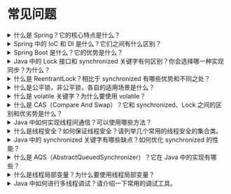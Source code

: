 # 常见问题

<details>
  <summary>什么是 Spring？它的核心特点是什么？</summary>
  <p>

Spring是一个开源的轻量级应用框架，最初是由Rod Johnson创建的。Spring的核心特点包括：

1. 轻量级：Spring是一个轻量级的框架，它不需要容器或服务器的支持就能运行。

2. 控制反转（IOC）：Spring框架的一个核心特点是IOC，通过IOC可以将对象的创建和依赖注入的过程交给Spring容器来管理，使得代码更加简洁，耦合度更低。

3. 面向切面编程（AOP）：Spring框架支持AOP，可以通过AOP将横切关注点（如事务、日志、安全等）与业务逻辑分离，提高代码的可重用性和可维护性。

4. 容器：Spring框架提供了一个容器，用于管理对象的生命周期、依赖注入和AOP代理等操作。

5. 组件化：Spring框架支持组件化开发，通过组件化可以将应用程序划分为小的、独立的、可重用的模块，提高了代码的复用性和可维护性。

6. 数据访问：Spring框架提供了对数据访问的支持，包括JDBC、ORM和事务管理等。

7. Web框架：Spring框架提供了一个Web框架，包括MVC、RESTful Web Services等，可以方便地开发Web应用程序。

综上所述，Spring框架的核心特点是轻量级、控制反转、面向切面编程、容器、组件化、数据访问和Web框架。这些特点使得Spring框架成为了Java开发中最受欢迎的框架之一。</p>
</details>
<details>
  <summary>Spring 中的 IoC 和 DI 是什么？它们之间有什么区别？</summary>
  <p>
在 Spring 框架中，IoC（Inversion of Control）和 DI（Dependency Injection）是两个重要的概念。

IoC 意味着控制反转，它是一种设计原则，它将控制流的方向颠倒过来。在传统的编程模型中，程序员编写代码来控制对象的创建和管理。而在
IoC 模式中，对象的创建和管理由容器（如 Spring 容器）来负责。在 Spring 中，IoC 的实现是通过依赖注入（DI）来实现的。

DI 是指依赖注入，它是一种实现 IoC 的方式。它通过注入对象所依赖的其他对象，实现对象之间的松耦合，从而方便程序的开发和维护。在
Spring 中，通过注解、XML 配置等方式来进行依赖注入。

IoC 和 DI 之间的区别在于，IoC 是一种编程思想和设计原则，而 DI 则是 IoC 的具体实现方式。在 Spring 中，IoC 的实现依赖于
DI，通过依赖注入实现对象之间的解耦。
</p>
</details>
<details>
  <summary>Spring Boot 是什么？它的优势是什么？</summary>
  <p>
Spring Boot是一个基于Spring框架的快速开发框架，它通过提供一系列预设的组件、约定大于配置的开发模式、自动化配置等功能来简化Spring应用的开发和部署过程。

Spring Boot的优势包括：

1. 简化配置：Spring Boot提供了自动化配置的功能，开发人员可以不用手动配置很多繁琐的细节，简化了配置过程。

2. 快速开发：Spring Boot提供了一些常用的组件，如Web、数据库、缓存等，使得开发人员可以快速搭建出一个可用的应用。

3. 独立运行：Spring Boot应用可以以jar包的形式独立运行，不需要依赖于其他外部应用服务器，方便部署和维护。

4. 易于集成：Spring Boot与其他框架和组件的集成非常方便，可以快速实现不同功能的组合。

总之，Spring Boot提供了一种简单、快速、便捷的开发方式，使得开发人员可以更加专注于业务逻辑的开发，而不必花费太多精力在配置和环境搭建上。
</p>
</details>
<details>
  <summary>Java 中的 Lock 接口和 synchronized 关键字有何区别？你会选择哪一种实现同步？为什么？</summary>
  <p>

- 粒度：synchronized锁是在代码块或方法上的，而Lock接口允许对更细粒度的控制，可以在任意时刻获取和释放锁。
- 可中断性：使用synchronized时，一旦获取了锁，就必须等到代码块执行完成才会释放锁。而Lock接口提供了可中断的获取锁机制，如果获取锁的线程被中断，则可以响应中断，并释放锁。
- 公平性：synchronized锁是非公平的，也就是说，当有多个线程等待同一把锁时，没有任何机制来保证哪个线程会获得锁。而Lock接口提供了公平性选择，可以按照线程请求的顺序获取锁。
- 条件变量：Lock接口提供了条件变量的机制，可以让线程在特定条件下等待或唤醒。
- 性能：在高并发情况下，Lock接口比synchronized锁更具性能优势。

针对不同的需求和场景，选择使用Lock接口还是synchronized关键字需要根据具体情况而定。如果需要对代码块进行同步控制，而且不需要更细粒度的控制和条件变量的机制，可以使用synchronized。如果需要更高的灵活性和性能，以及可中断性和公平性选择，可以使用Lock接口。

综上所述，Lock接口提供了更高级别的同步控制机制，适用于更复杂的并发场景，而synchronized关键字则更简单易用，适用于简单的同步控制。
</p>
</details>
<details>
  <summary>什么是 ReentrantLock？相比于 synchronized 有哪些优势和不同之处？</summary>
  <p>
ReentrantLock是Java中的一个可重入锁，与synchronized一样可以实现线程之间的同步。相比于synchronized，ReentrantLock具有以下优势和不同之处：

- 可重入性：ReentrantLock允许同一个线程多次获得该锁，而synchronized不允许。
- 公平性：ReentrantLock可以设置为公平锁或非公平锁，而synchronized只能是非公平锁。
- 可中断性：ReentrantLock可以响应中断，即可以在等待锁的过程中被中断，而synchronized不能响应中断。
- Condition支持：ReentrantLock中提供了Condition类，可以实现更加灵活的线程间通信，而synchronized则只能使用Object类的wait()
  和notify()方法。

性能：在高并发情况下，ReentrantLock的性能通常优于synchronized。
在实际使用中，如果需要更多的高级功能（如公平锁、可中断性、Condition支持等），可以使用ReentrantLock。如果只需要简单的同步，可以使用synchronized。

```java
ReentrantLock lock=new ReentrantLock();
        lock.lock();
        try{
        // 这里写需要同步的代码块
        }finally{
        lock.unlock();
        }
```

</p>
</details>
<details>
  <summary>什么是公平锁，非公平锁，各自的适用场景是什么？</summary>
  <p>
公平锁和非公平锁的适用场景主要取决于应用程序对锁的公平性和吞吐量的需求。

-
公平锁：公平锁能够确保所有线程获取锁的顺序与它们发出请求的顺序一致，即线程在等待队列中排队等待获取锁。因此，公平锁能够保证所有线程的公平竞争，避免线程饥饿现象。但是，由于公平锁需要维护一个等待队列，因此在高并发场景下，可能会导致性能下降，因为所有的线程都需要在队列中等待。因此，公平锁适用于对锁的公平性要求比较高的场景。
-
非公平锁：非公平锁是一种不考虑线程启动顺序的锁，它不会在获取锁时考虑等待时间或者其他线程的状态，而是直接尝试获取锁，如果锁没有被占用就获取成功，否则就进入等待队列。因此，非公平锁的获取顺序是不可预测的，先到先得的原则不能保证。与公平锁相比，非公平锁的吞吐量通常更高，因为它减少了线程之间的竞争，但是在高并发的情况下，会有部分线程长时间等待，可能会导致线程饥饿问题。非公平锁适合于读多写少的场景，可以提高整体的吞吐量
-
非公平锁也会进入等待队列，但是线程在尝试获取锁的时候，不会去优先考虑先前等待的线程是否可以获得锁，而是直接尝试获取锁，如果获取失败，再进入等待队列。这样会导致一些线程在等待锁的时候，可能会一直获取不到锁，而其他线程一直在不停的尝试获取锁，导致了线程的饥饿问题。但是相比公平锁，非公平锁的吞吐量会更高，因为它允许线程直接尝试获取锁，减少了唤醒线程的开销，适用于对吞吐量要求较高的场景。
- 当线程尝试获取非公平锁时，如果锁被占用，则该线程会进入等待队列，并处于 WAITING
  状态，直到获取到锁。在等待队列中，线程不会去竞争锁，而是等待其他线程释放锁并通知等待队列中的线程。

因此，在选择公平锁和非公平锁时，需要根据应用程序的需求进行选择。如果对锁的公平性要求比较高，可以选择公平锁，否则可以选择非公平锁。

```java
ReentrantLock lock=new ReentrantLock();
        lock.lock();
        try{
        // 这里写需要同步的代码块
        }finally{
        lock.unlock();
        }
```

</p>
</details>
<details>
  <summary>什么是 volatile 关键字？为什么要使用 volatile？</summary>
  <p>
`volatile` 是 Java 中用来修饰变量的关键字，用于保证变量的可见性和禁止指令重排序优化。使用 `volatile` 修饰的变量可以保证在多线程环境下的正确性。

- 当一个变量被 `volatile` 修饰后，线程在读取该变量的值时，总是从主内存中读取，而不是从线程的本地内存中读取。
- 同时，`volatile` 修饰的变量在赋值时也会立即写入到主内存，而不是先写入到本地内存，然后再由一个写屏障（Write
  Barrier）将本地内存中的值刷新到主内存。
- 使用 `volatile` 的主要作用是保证变量的可见性和禁止指令重排序优化，可以确保在多线程环境下变量的正确性。但是，`volatile`
  并不能保证操作的原子性，如果需要保证多个操作的原子性，需要使用锁或者使用原子类。
  总之，如果需要在多线程环境下访问某个变量，而这个变量可能会被多个线程同时修改，那么就需要使用 `volatile`
  来保证变量的可见性和禁止指令重排序优化。

</p>
</details>
<details>
  <summary>什么是 CAS（Compare And Swap）？它和 synchronized、Lock 之间的区别和优劣势是什么？</summary>
  <p>

CAS（Compare And Swap）是一种乐观锁机制，用于实现多线程同步和并发控制。它的原理是比较并交换，当需要修改某个共享变量时，
CAS 操作先比较这个变量的值是否和预期值相同，如果相同就执行修改操作，否则不做任何操作。整个过程是原子的。
相比于 synchronized 和 Lock，CAS 操作具有以下优点：

1. 性能更高：由于 CAS 操作是基于硬件实现的原子操作，因此比 synchronized 和 Lock 更加高效。
2. 不会阻塞线程：CAS 操作不会像 synchronized 和 Lock 一样，使线程进入阻塞状态，从而提高了程序的并发性。
3. 没有死锁问题：由于 CAS 操作没有锁的概念，因此不存在死锁问题。

然而，CAS 操作也存在一些缺点：

1. ABA 问题：在多线程环境下，由于 CAS 操作只关注变量的值，因此可能会出现 ABA 问题，即一个值先被修改为另一个值，然后又被修改回原来的值，而
   CAS 操作无法识别这种情况。
2. 循环时间长：由于 CAS 操作需要不断地进行重试，因此当冲突比较多时，会导致循环时间长，影响性能。
3. 只能保证一个共享变量的原子操作：如果要保证多个共享变量的原子操作，需要使用锁等其他机制。

因此，CAS 操作适用于需要高效并发控制的场景，比如在高并发的计数器场景中，可以使用 CAS
操作来实现线程安全的自增操作。但是在需要保证复杂操作原子性的场景中，还是需要使用锁等其他机制。
</p>
</details>

<details>
  <summary>Java 中如何实现线程间通信？可以使用哪些方法？</summary>
  <p>
Java 中有多种方法可以实现线程间通信，其中常见的包括：

1. wait() 和 notify()/notifyAll() 方法：通过调用对象的 wait() 方法使线程进入等待状态，当条件满足时，通过调用对象的 notify()
   或 notifyAll() 方法唤醒等待的线程。
2. Lock 和 Condition 接口：使用 Lock 和 Condition 接口的 await() 方法使线程进入等待状态，当条件满足时，通过调用 signal() 或
   signalAll() 方法唤醒等待的线程。
3. 管道（PipedInputStream 和 PipedOutputStream）：通过管道实现线程间通信，一个线程将数据写入管道，另一个线程从管道中读取数据。
4. CountDownLatch：通过调用 CountDownLatch 的 await() 方法使线程进入等待状态，当计数器减为 0 时，等待的线程被唤醒。
5. CyclicBarrier：通过调用 CyclicBarrier 的 await() 方法使线程进入等待状态，当所有线程都到达屏障点时，线程被唤醒。
6. Semaphore：通过调用 Semaphore 的 acquire() 方法获取许可证，如果没有可用的许可证，则线程进入等待状态。

以上是 Java 中常用的线程间通信方法，不同的方法适用于不同的场景，需要根据具体情况选择合适的方法。
</p>
</details>

<details>
  <summary>什么是线程安全？如何保证线程安全？请列举几个常用的线程安全的集合类。</summary>
  <p>
死锁是指两个或多个线程相互等待对方持有的资源，导致所有线程都被阻塞，无法继续执行的一种情况。

避免死锁的方法包括：

1. 避免多个线程同时持有多个锁。
2. 避免持有一个锁的同时去请求另一个锁。
3. 尽量减少持有锁的时间，避免一个线程在持有一个锁的同时等待另一个锁。
4. 使用 tryLock() 方法来获取锁，避免长时间等待。

如果遇到死锁问题，可以进行如下排查和解决：

1. 分析死锁现象，确定是哪些线程、哪些资源出现了死锁。
2. 使用 jstack 命令来生成线程 dump 信息，查看线程的状态和堆栈信息，确定是否出现了死锁。
3. 使用 jconsole 或 jvisualvm 等工具来进行线程监控和分析。
4. 尝试使用 jstack 命令或者 kill -3 命令来打印线程信息，查看线程状态和堆栈信息。
5. 在代码中使用 LockSupport.parkNanos() 来打印线程堆栈信息，定位出哪个线程出现了问题。
6. 使用 jmap 命令或者 VisualVM 等工具来查看内存信息，分析是否出现了内存泄漏等问题。
7. 对代码进行调试，查找出问题所在，并进行修改。

需要注意的是，死锁问题一般比较难排查和解决，需要有一定的经验和技巧。在编写代码时，应该尽量避免出现死锁的情况。
</p>
</details>

<details>
  <summary>Java 中的 synchronized 关键字有哪些缺点？如何优化 synchronized 的性能？</summary>
  <p>

Java 中 synchronized 关键字的缺点包括：

1. 阻塞：synchronized 在获取锁失败时会导致线程阻塞，影响程序性能。
2. 只能实现互斥锁：synchronized 只能实现互斥锁，无法实现读写锁等其他锁类型。
3. 只能实现单个条件变量：synchronized 只能实现单个条件变量，如果需要实现多个条件变量，则需要通过 wait 和 notifyAll 来实现。

为了优化 synchronized 的性能，可以使用以下方法：

1. 减小同步块的范围：将同步块的范围尽量缩小，只锁定必要的共享资源。
2. 使用 synchronized 代码块替代 synchronized 方法：synchronized 方法会将整个方法锁定，如果方法比较大，会导致效率下降。可以将同步块封装在
   synchronized 方法之外，这样可以缩小锁的范围，提高程序的并发能力。
3. 使用 ConcurrentHashMap 和 CopyOnWriteArrayList 等并发容器代替同步容器：这些并发容器内部实现了一些高效的同步策略，比使用同步容器更加高效。
4. 使用 Lock 和 Condition 接口：Lock 接口比 synchronized 更加灵活，可以实现公平锁和非公平锁，可以中断等待锁的线程。Condition
   接口可以实现更灵活的等待和唤醒机制。
5. 使用原子类：Java 中提供了一些原子类，如 AtomicInteger、AtomicLong 等，它们内部使用了 CAS 机制，可以避免使用 synchronized
   的情况下实现一些原子操作。

</p>
</details>

<details>
  <summary>什么是 AQS（AbstractQueuedSynchronizer）？它在 Java 中的实现有哪些？</summary>
  <p>

AQS（AbstractQueuedSynchronizer）是一个用于实现同步器的抽象类，是 Java
并发包中实现锁和其他同步器的基础。它采用了一种“先进先出”的等待队列，提供了可重入锁和条件等待的基本框架，是实现同步器的基础框架。

AQS 的实现采用了模板方法设计模式，它将同步器的关键逻辑封装在了几个 protected 方法中，同时提供了公开的 API 接口供子类实现。AQS
提供了两种锁的实现方式：独占锁和共享锁。

Java 并发包中的 ReentrantLock、ReentrantReadWriteLock、CountDownLatch、Semaphore 等同步器都是基于 AQS 实现的。AQS
可以让我们很方便地实现各种锁和同步器，而且可以基于 AQS 实现自己的同步器。

AQS 通过一个 volatile 类型的 int 变量 state 来表示同步状态，同时采用了一种非公平的、先进先出的等待队列来管理等待线程。在实现独占锁和共享锁时，需要分别实现
tryAcquire() 和 tryRelease() 方法，这些方法需要被子类实现以提供特定的锁语义。

AQS 还提供了一些辅助方法，比如 acquire()、release()、tryAcquireNanos()、tryReleaseShared() 等，它们是对 tryAcquire() 和
tryRelease() 方法的封装，可以更方便地使用同步器。

总之，AQS 是 Java 并发包中实现同步器的基础框架，提供了可重入锁和条件等待的基本框架，同时支持自定义同步器的实现，是实现高性能、高可靠性并发程序的重要基础。
</p>
</details>

<details>
  <summary>什么是线程局部变量？为什么要使用线程局部变量？</summary>
  <p>

线程局部变量（Thread Local Variable）是一种特殊类型的变量，在 Java
中，每个线程都可以拥有自己的线程局部变量，这些变量对于其他线程是不可见的。线程局部变量可以存储与线程相关的数据，例如用户认证信息、语言环境、用户偏好设置等。

使用线程局部变量的主要目的是为了避免线程安全问题。在多线程环境下，如果多个线程共享同一个变量，可能会出现竞争条件，导致数据错误、内存泄漏等问题。通过将共享变量转换为线程局部变量，每个线程都可以独立访问自己的变量，从而避免了线程安全问题。

在 Java 中，可以使用 ThreadLocal 类来实现线程局部变量。每个 ThreadLocal 对象实例都会关联一个线程局部变量，多个线程可以通过相同的
ThreadLocal 对象来访问不同的线程局部变量。ThreadLocal 类提供了 set()、get() 和 remove()
等方法，可以方便地设置和获取线程局部变量的值，也可以随时清除线程局部变量，从而释放相关的内存空间。
</p>
</details>


<details>
  <summary>Java 中如何进行多线程调试？请介绍一下常用的调试工具。</summary>
  <p>

AQS（AbstractQueuedSynchronizer）是一个用于实现同步器的抽象类，是 Java
并发包中实现锁和其他同步器的基础。它采用了一种“先进先出”的等待队列，提供了可重入锁和条件等待的基本框架，是实现同步器的基础框架。

AQS 的实现采用了模板方法设计模式，它将同步器的关键逻辑封装在了几个 protected 方法中，同时提供了公开的 API 接口供子类实现。AQS
提供了两种锁的实现方式：独占锁和共享锁。

Java 并发包中的 ReentrantLock、ReentrantReadWriteLock、CountDownLatch、Semaphore 等同步器都是基于 AQS 实现的。AQS
可以让我们很方便地实现各种锁和同步器，而且可以基于 AQS 实现自己的同步器。

AQS 通过一个 volatile 类型的 int 变量 state 来表示同步状态，同时采用了一种非公平的、先进先出的等待队列来管理等待线程。在实现独占锁和共享锁时，需要分别实现
tryAcquire() 和 tryRelease() 方法，这些方法需要被子类实现以提供特定的锁语义。

AQS 还提供了一些辅助方法，比如 acquire()、release()、tryAcquireNanos()、tryReleaseShared() 等，它们是对 tryAcquire() 和
tryRelease() 方法的封装，可以更方便地使用同步器。

总之，AQS 是 Java 并发包中实现同步器的基础框架，提供了可重入锁和条件等待的基本框架，同时支持自定义同步器的实现，是实现高性能、高可靠性并发程序的重要基础。
</p>
</details>


